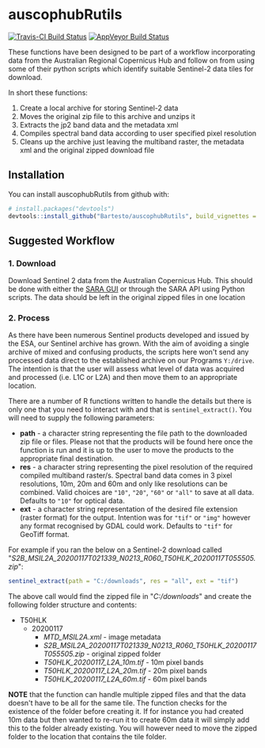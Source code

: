 # auscophubRutils
[![Travis-CI Build Status](https://travis-ci.org/Bartesto/auscophubRutils.svg?branch=master)](https://travis-ci.org/Bartesto/auscophubRutils) [![AppVeyor Build Status](https://ci.appveyor.com/api/projects/status/github/Bartesto/auscophubRutils?branch=master&svg=true)](https://ci.appveyor.com/project/Bartesto/auscophubRutils)

These functions have been designed to be part of a workflow incorporating data from the Australian Regional Copernicus Hub and follow on from using some of their python scripts which identify suitable Sentinel-2 data tiles for download.

In short these functions:

1. Create a local archive for storing Sentinel-2 data
2. Moves the original zip file to this archive and unzips it 
3. Extracts the jp2 band data and the metadata xml
4. Compiles spectral band data according to user specified pixel resolution
5. Cleans up the archive just leaving the multiband raster, the metadata xml and the original zipped download file

## Installation

You can install auscophubRutils from github with:

```R
# install.packages("devtools")
devtools::install_github("Bartesto/auscophubRutils", build_vignettes = TRUE)
```


## Suggested Workflow

### 1. Download
Download Sentinel 2 data from the Australian Copernicus Hub. This should be done with either the [SARA GUI](https://copernicus.nci.org.au/sara.client/#/home) or through the SARA API using Python scripts. The data should be left in the original zipped files in one location

### 2. Process
As there have been numerous Sentinel products developed and issued by the ESA, our Sentinel archive has grown. With the aim of avoiding a single archive of mixed and confusing products, the scripts here won't send any processed data direct to the established archive on our Programs `Y:/drive`. The intention is that the user will assess what level of data was acquired and processed (i.e. L1C or L2A) and then move them to an appropriate location.

There are a number of R functions written to handle the details but there is only one that you need to interact with and that is `sentinel_extract()`. You will need to supply the following parameters:

* **path** - a character string representing the file path to the downloaded zip file or files. Please not that the products will be found here once the function is run and it is up to the user to move the products to the appropriate final destination.
* **res** - a character string representing the pixel resolution of the required compiled multiband raster/s. Spectral band data comes in 3 pixel resolutions, 10m, 20m and 60m and only like resolutions can be combined. Valid choices are `"10"`, `"20"`, `"60"` or `"all"` to save at all data. Defaults to `"10"` for optical data.
* **ext** - a character string representation of the desired file extension (raster format) for the output. Intention was for `"tif"` or `"img"` however any format recognised by GDAL could work. Defaults to `"tif"` for GeoTiff format.

For example if you ran the below on a Sentinel-2 download called "*S2B_MSIL2A_20200117T021339_N0213_R060_T50HLK_20200117T055505.zip*":
```R
sentinel_extract(path = "C:/downloads", res = "all", ext = "tif")
```
The above call would find the zipped file in "*C:/downloads*" and create the following folder structure and contents:

* T50HLK
  + 20200117
    + *MTD_MSIL2A.xml* - image metadata
    + *S2B_MSIL2A_20200117T021339_N0213_R060_T50HLK_20200117T055505.zip* - original zipped folder
    + *T50HLK_20200117_L2A_10m.tif* - 10m pixel bands
    + *T50HLK_20200117_L2A_20m.tif* - 20m pixel bands
    + *T50HLK_20200117_L2A_60m.tif* - 60m pixel bands

**NOTE** that the function can handle multiple zipped files and that the data doesn't have to be all for the same tile. The function checks for the existence of the folder before creating it. If for instance you had created 10m data but then wanted to re-run it to create 60m data it will simply add this to the folder already existing. You will however need to move the zipped folder to the location that contains the tile folder.
